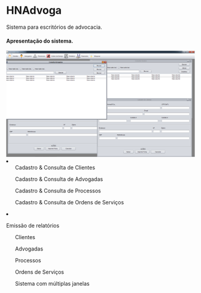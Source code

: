 # HNAdvoga
Sistema para escritórios de advocacia.

<h4>Apresentação do sistema.</h4>
<img src="src/br/com/Imagens/hnAdvoga_multiplas_janelas.png">

<li>
	<ul>Cadastro & Consulta de Clientes</ul>
	<ul>Cadastro & Consulta de Advogadas</ul>
	<ul>Cadastro & Consulta de Processos</ul>
	<ul>Cadastro & Consulta de Ordens de Serviços</ul>
	<li>
		<p>Emissão de relatórios
			<ul>Clientes</ul>
			<ul>Advogadas</ul>
			<ul>Processos</ul>
			<ul>Ordens de Serviços</ul>
	</li>
	<ul>Sistema com múltiplas janelas</ul>
</li>
